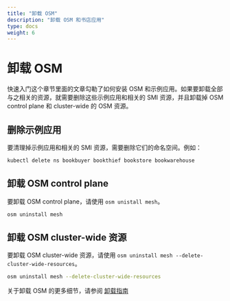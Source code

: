 ```yaml
---
title: "卸载 OSM"
description: "卸载 OSM 和书店应用"
type: docs
weight: 6
---
```


# 卸载 OSM

快速入门这个章节里面的文章勾勒了如何安装 OSM 和示例应用。如果要卸载全部与之相关的资源，就需要删除这些示例应用和相关的 SMI 资源，并且卸载掉 OSM control plane 和 cluster-wide 的 OSM 资源。

## 删除示例应用

要清理掉示例应用和相关的 SMI 资源，需要删除它们的命名空间。例如：

```bash
kubectl delete ns bookbuyer bookthief bookstore bookwarehouse
```

## 卸载 OSM control plane

要卸载 OSM control plane，请使用 `osm unistall mesh`。

```bash
osm uninstall mesh
```

## 卸载 OSM cluster-wide 资源

要卸载 OSM cluster-wide 资源，请使用 `osm uninstall mesh --delete-cluster-wide-resources`。

```bash
osm uninstall mesh --delete-cluster-wide-resources
```

关于卸载 OSM 的更多细节，请参阅 [卸载指南](/docs/guides/uninstall/)
